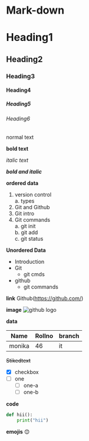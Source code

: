# Mark-down

# Heading1
## Heading2
### Heading3
#### Heading4
##### Heading5 
###### Heading6

normal text

**bold text**

*italic text*

***bold and italic***

**ordered data**

1. version control   
  a. types  
2. Git and Github  
3. Git intro  
4. Git commands  
  a. git init  
  b. git add  
  c. git status    
 
 
 **Unordered Data**
 
 - Introduction
 - Git
    - git cmds
 - github
    - git commands
 
 
 **link**
 Github(https://github.com/)
 
 **image**
 ![github logo](https://miro.medium.com/max/719/0*9f5uMrKMjLbzEf7q.png)
 
 
 **data**
 
 |Name|Rollno|branch|
 |----|------|------|
 |monika|46|it|
 
 ~~Stikedtext~~
- [x] checkbox
- [ ] one
    - [ ] one-a
    - [ ] one-b

**code**

```python
def hii():
    print("hii")
```

**emojis**
:blush:
